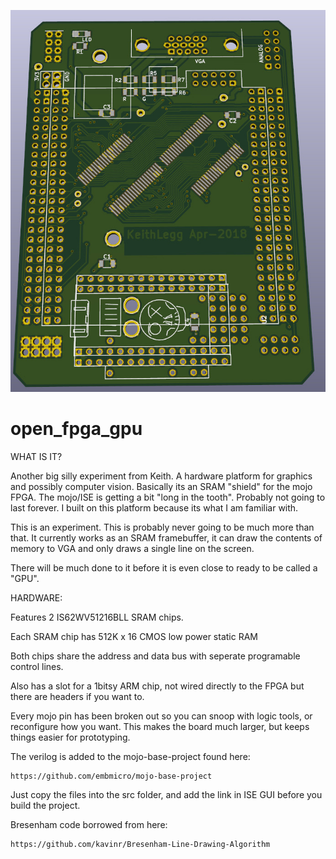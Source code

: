 

![alt text](https://raw.githubusercontent.com/keithlegg/open_fpga_gpu/master/images/sram_back/board2.jpg) 


# open_fpga_gpu


WHAT IS IT? 

Another big silly experiment from Keith. A hardware platform for graphics and possibly computer vision. Basically its an SRAM "shield" for the mojo FPGA. The mojo/ISE is getting a bit "long in the tooth". Probably not going to last forever. I built on this platform because its what I am familiar with. 

This is an experiment. This is probably never going to be much more than that. It currently works as an SRAM framebuffer, it can draw the contents of memory to VGA and only draws a single line on the screen.

There will be much done to it before it is even close to ready to be called a "GPU".



HARDWARE:


Features 2 IS62WV51216BLL SRAM chips.

Each SRAM chip has 512K x 16 CMOS low power static RAM

Both chips share the address and data bus with seperate programable control lines.


Also has a slot for a 1bitsy ARM chip, not wired directly to the FPGA but there are headers if you want to.

Every mojo pin has been broken out so you can snoop with logic tools, or reconfigure how you want. 
This makes the board much larger, but keeps things easier for prototyping. 


The verilog is added to the mojo-base-project found here:

    https://github.com/embmicro/mojo-base-project

Just copy the files into the src folder, and add the link in ISE GUI before you build the project.

Bresenham code borrowed from here:

    https://github.com/kavinr/Bresenham-Line-Drawing-Algorithm



